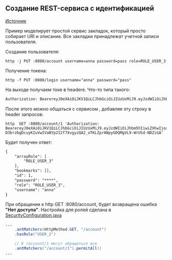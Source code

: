 ## Создание REST-сервиса с идентификацией

[Источник](https://spring-projects.ru/guides/tutorials-bookmarks/)

Пример моделирует простой сервис закладок, который просто собирает URI и описание. Все закладки принадлежат учетной записи пользователя.

Создание пользователя:
```shell script
http -j PUT :8080/account username=anna password=pass role=ROLE_USER_3
```

Получение токена:
```shell script
http -f PUT :8080/login username="anna" password="pass"
```

На выходе получаем токе в headerе. Что-то типа такого:

```html
Authorization: BearereyJ0eXAiOiJKV1QiLCJhbGciOiJIUzUxMiJ9.eyJzdWIiOiJhbm5hIiwiZXhwIjoxNTc4NDEzNDU2fQ.UaNayVfOIhnRXLVbb-D3brzbgDcuyKIuVwIVaBYp2I2f7XvgyzQA2_oTKLZprAWpyGDQMgVL9-WrUSd-NDZiGA
```

После этого можно общаться с сервисом , добавляя эту строку в header запросов:

```shell script
http  GET :8080/account/1 'Authorization: BearereyJ0eXAiOiJKV1QiLCJhbGciOiJIUzUxMiJ9.eyJzdWIiOiJhbm5hIiwiZXhwIjoxNTc4NDEzNDU2fQ.UaNayVfOIhnRXLVbb-D3brzbgDcuyKIuVwIVaBYp2I2f7XvgyzQA2_oTKLZprAWpyGDQMgVL9-WrUSd-NDZiGA'
```

Будет получен ответ:
```html
{
    "arrayRole": [
        "ROLE_USER_3"
    ],
    "bookmarks": [],
    "id": 1,
    "password": "****",
    "role": "ROLE_USER_3",
    "username": "anna"
}

```

При обращении к http  GET :8080/account, будет возвращена ошибка **"Нет доступа"**.
Настройка для ролей сделана в [SecurityConfiguration.java](src/main/java/ru/perm/v/restsecurity/secutity/SecurityConfiguration.java)

```java
...
	.antMatchers(HttpMethod.GET, "/account")
	.hasRole("USER_2")

	// К /account/1 могут обращаться все
	.antMatchers("/account/1").permitAll()
...
```